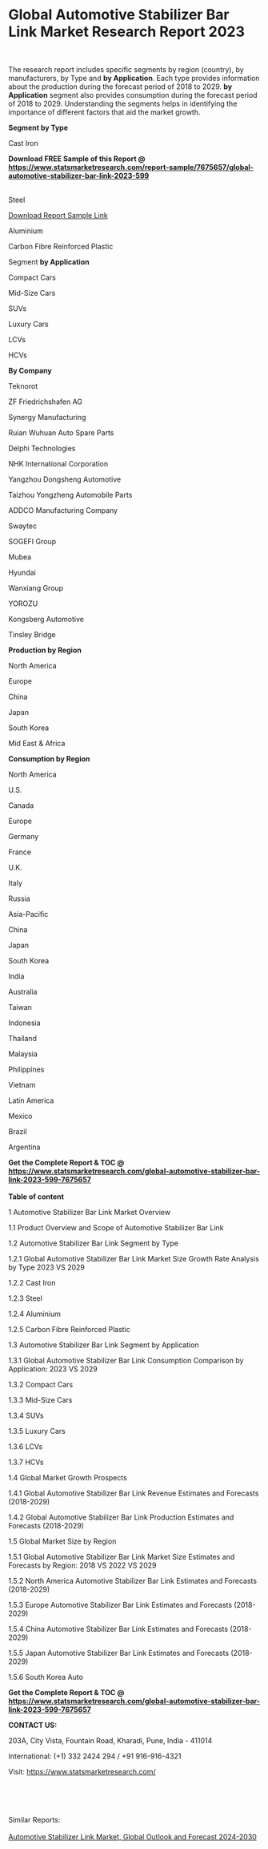 <h1>Global Automotive Stabilizer Bar Link Market Research Report 2023</h1><br/><p>The research report includes specific segments by region (country), by manufacturers, by Type and <strong>by Application</strong>. Each type provides information about the production during the forecast period of 2018 to 2029. <strong>by Application</strong> segment also provides consumption during the forecast period of 2018 to 2029. Understanding the segments helps in identifying the importance of different factors that aid the market growth.</p><p><strong>Segment by Type</strong></p><p>Cast Iron</p><div><b>Download FREE Sample of this Report @ <a href="https://www.statsmarketresearch.com/download-free-sample/7675657/global-automotive-stabilizer-bar-link-2023-599">https://www.statsmarketresearch.com/report-sample/7675657/global-automotive-stabilizer-bar-link-2023-599</a></b></div><br><p>Steel</p><p><a href="https://www.statsmarketresearch.com/download-free-sample/7675657/global-automotive-stabilizer-bar-link-2023-599">Download Report Sample Link</a></p><p>Aluminium</p><p>Carbon Fibre Reinforced Plastic</p><p>Segment <strong>by Application</strong></p><p>Compact Cars</p><p>Mid-Size Cars</p><p>SUVs</p><p>Luxury Cars</p><p>LCVs</p><p>HCVs</p><p><strong>By Company</strong></p><p>Teknorot</p><p>ZF Friedrichshafen AG</p><p>Synergy Manufacturing</p><p>Ruian Wuhuan Auto Spare Parts</p><p>Delphi Technologies</p><p>NHK International Corporation</p><p>Yangzhou Dongsheng Automotive</p><p>Taizhou Yongzheng Automobile Parts</p><p>ADDCO Manufacturing Company</p><p>Swaytec</p><p>SOGEFI Group</p><p>Mubea</p><p>Hyundai</p><p>Wanxiang Group</p><p>YOROZU</p><p>Kongsberg Automotive</p><p>Tinsley Bridge</p><p><strong>Production by Region</strong></p><p>North America</p><p>Europe</p><p>China</p><p>Japan</p><p>South Korea</p><p>Mid East & Africa</p><p><strong>Consumption by Region</strong></p><p>North America</p><p>U.S.</p><p>Canada</p><p>Europe</p><p>Germany</p><p>France</p><p>U.K.</p><p>Italy</p><p>Russia</p><p>Asia-Pacific</p><p>China</p><p>Japan</p><p>South Korea</p><p>India</p><p>Australia</p><p>Taiwan</p><p>Indonesia</p><p>Thailand</p><p>Malaysia</p><p>Philippines</p><p>Vietnam</p><p>Latin America</p><p>Mexico</p><p>Brazil</p><p>Argentina</p><div><b>Get the Complete Report & TOC @ <a href="https://www.statsmarketresearch.com/global-automotive-stabilizer-bar-link-2023-599-7675657">https://www.statsmarketresearch.com/global-automotive-stabilizer-bar-link-2023-599-7675657</a></b></div><br><b>Table of content</b><p>1 Automotive Stabilizer Bar Link Market Overview<br />
 
  1.1 Product Overview and Scope of Automotive Stabilizer Bar Link<br />
 
  1.2 Automotive Stabilizer Bar Link Segment by Type<br />
 
  1.2.1 Global Automotive Stabilizer Bar Link Market Size Growth Rate Analysis by Type 2023 VS 2029<br />
 
  1.2.2 Cast Iron<br />
 
  1.2.3 Steel<br />
 
  1.2.4 Aluminium<br />
 
  1.2.5 Carbon Fibre Reinforced Plastic<br />
 
  1.3 Automotive Stabilizer Bar Link Segment by Application<br />
 
  1.3.1 Global Automotive Stabilizer Bar Link Consumption Comparison by Application: 2023 VS 2029<br />
 
  1.3.2 Compact Cars<br />
 
  1.3.3 Mid-Size Cars<br />
 
  1.3.4 SUVs<br />
 
  1.3.5 Luxury Cars<br />
 
  1.3.6 LCVs<br />
 
  1.3.7 HCVs<br />
 
  1.4 Global Market Growth Prospects<br />
 
  1.4.1 Global Automotive Stabilizer Bar Link Revenue Estimates and Forecasts (2018-2029)<br />
 
  1.4.2 Global Automotive Stabilizer Bar Link Production Estimates and Forecasts (2018-2029)<br />
 
  1.5 Global Market Size by Region<br />
 
  1.5.1 Global Automotive Stabilizer Bar Link Market Size Estimates and Forecasts by Region: 2018 VS 2022 VS 2029<br />
 
  1.5.2 North America Automotive Stabilizer Bar Link Estimates and Forecasts (2018-2029)<br />
 
  1.5.3 Europe Automotive Stabilizer Bar Link Estimates and Forecasts (2018-2029)<br />
 
  1.5.4 China Automotive Stabilizer Bar Link Estimates and Forecasts (2018-2029)<br />
 
  1.5.5 Japan Automotive Stabilizer Bar Link Estimates and Forecasts (2018-2029)<br />
 
  1.5.6 South Korea Auto<br><div><b>Get the Complete Report & TOC @ <a href="https://www.statsmarketresearch.com/global-automotive-stabilizer-bar-link-2023-599-7675657">https://www.statsmarketresearch.com/global-automotive-stabilizer-bar-link-2023-599-7675657</a></b></div></p>
 
 <b>CONTACT US:</b><br>
 
 203A, City Vista, Fountain Road, Kharadi, Pune, India - 411014 <br>
 
 International: (+1) 332 2424 294 / +91 916-916-4321<br>
 
 Visit: <a href="https://www.statsmarketresearch.com/">https://www.statsmarketresearch.com/</a>
 
 <br>
 
 <br><br>Similar Reports: <br><br><a href="https://www.statsmarketresearch.com/global-automotive-stabilizer-link-forecast-2024-2030-856-7898494">Automotive Stabilizer Link Market, Global Outlook and Forecast 2024-2030</a><br><br>